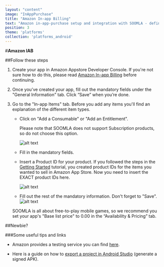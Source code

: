 ```yaml
---
layout: "content"
image: "InAppPurchase"
title: "Amazon In-app Billing"
text: "Amazon in-app-purchase setup and integration with SOOMLA - define your game's in-app products."
position: 3
theme: 'platforms'
collection: 'platforms_android'
---
```


#**Amazon IAB**

##Follow these steps

 1. Create your app in Amazon Appstore Developer Console. If you're not sure how to do this, please read [Amazon In-app Billing](https://developer.amazon.com/public/support/submitting-your-app/tech-docs/submitting-your-app) before continuing.

 2. Once you’ve created your app, fill out the mandatory fields under the "General Information" tab. Click “Save” when you’re done.

 3. Go to the "In-app Items" tab. Before you add any items you'll find an explanation of the different item types.
    - Click on "Add a Consumable" or "Add an Entitlement".
        <div class="warning-box">Please note that SOOMLA does not support Subscription products, so do not choose this option.</div>

        ![alt text](/img/tutorial_img/amazon_iab/.png "")

    - Fill in the mandatory fields.

    - Insert a Product ID for your product. If you followed the steps in the [Getting Started](/docs/platforms/unity3d/GettingStarted) tutorial, you created product IDs for the items you wanted to sell in Amazon App Store. Now you need to insert the EXACT product IDs here.

        ![alt text](/img/tutorial_img/ios_iab/productIDs.png "Product IDs")

    - Fill out the rest of the mandatory information. Don't forget to "Save".
    ![alt text](/img/tutorial_img/amazon_iab/.png "")

    <div class="info-box">SOOMLA is all about free-to-play mobile games, so we recommend you set your app's "Base list price" to 0.00 in the “Availability & Pricing” tab.</div>


##Newbie?

###Some useful tips and links

- Amazon provides a testing service you can find [here](https://developer.amazon.com/tya/welcome.html).

- Here is a guide on how to [export a project in Android Studio](http://stackoverflow.com/questions/16622843/how-do-i-export-a-project-in-the-android-studio/19876060#19876060) (generate a signed APK).
